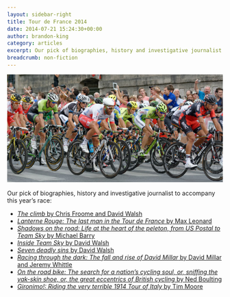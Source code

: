 ```yaml
---
layout: sidebar-right
title: Tour de France 2014
date: 2014-07-21 15:24:30+00:00
author: brandon-king
category: articles
excerpt: Our pick of biographies, history and investigative journalist to accompany this year's race.
breadcrumb: non-fiction
---
```

![Tour de France in 2014](/images/featured/featured-tour-de-france-2014.jpg)

Our pick of biographies, history and investigative journalist to accompany this year&#8217;s race:

  * [<cite>The climb</cite> by Chris Froome and David Walsh](http://suffolk.spydus.co.uk/cgi-bin/spydus.exe/ENQ/OPAC/BIBENQ/20951452?QRY=CTIBIB%3C%20IRN(293317)&QRYTEXT=The%20climb)
  * [<cite>Lanterne Rouge: The last man in the Tour de France</cite> by Max Leonard](http://suffolk.spydus.co.uk/cgi-bin/spydus.exe/ENQ/OPAC/BIBENQ/40094740?QRY=CTIBIB%3C%20IRN(39260381)&QRYTEXT=Lanterne%20Rouge%20%3A%20the%20last%20man%20in%20the%20Tour%20de%20France)
  * [<cite>Shadows on the road: Life at the heart of the peleton, from US Postal to Team Sky</cite> by Michael Barry](http://suffolk.spydus.co.uk/cgi-bin/spydus.exe/ENQ/OPAC/BIBENQ/40095186?QRY=CTIBIB%3C%20IRN(39647357)&QRYTEXT=Shadows%20on%20the%20road%20%3A%20life%20at%20the%20heart%20of%20the%20peleton%2C%20from%20US%20Postal%20to%20Team%20Sky)
  * [<cite>Inside Team Sky</cite> by David Walsh](http://suffolk.spydus.co.uk/cgi-bin/spydus.exe/ENQ/OPAC/BIBENQ/40095691?QRY=CTIBIB%3C%20IRN(34300134)&QRYTEXT=Inside%20Team%20Sky)
  * [<cite>Seven deadly sins</cite> by David Walsh](http://suffolk.spydus.co.uk/cgi-bin/spydus.exe/ENQ/OPAC/BIBENQ/40096115?QRY=CTIBIB%3C%20IRN(194818)&QRYTEXT=Seven%20deadly%20sins)
  * [<cite>Racing through the dark: The fall and rise of David Millar</cite> by David Millar and Jeremy Whittle](http://suffolk.spydus.co.uk/cgi-bin/spydus.exe/ENQ/OPAC/BIBENQ/40114541?QRY=CTIBIB%3C%20IRN(1092545)&QRYTEXT=Racing%20through%20the%20dark%20%3A%20the%20fall%20and%20rise%20of%20David%20Millar)
  * [<cite>On the road bike: The search for a nation&#8217;s cycling soul, or, sniffing the yak-skin shoe, or, the great eccentrics of British cycling</cite> by Ned Boulting](http://suffolk.spydus.co.uk/cgi-bin/spydus.exe/ENQ/OPAC/BIBENQ/40114906?QRY=CTIBIB%3C%20IRN(24791691)&QRYTEXT=On%20the%20road%20bike%20%3A%20the%20search%20for%20a%20nation%27s%20cycling%20soul%2C%20or%2C%20sniffing%20the%20yak-skin%20shoe%2C%20or%2C%20the%20great%20eccentrics%20of%20British%20cycling)
  * [<cite>Gironimo!: Riding the very terrible 1914 Tour of Italy</cite> by Tim Moore](http://suffolk.spydus.co.uk/cgi-bin/spydus.exe/ENQ/OPAC/BIBENQ/40116558?QRY=CTIBIB%3C%20IRN(35979908)&QRYTEXT=Gironimo!%20%3A%20riding%20the%20very%20terrible%201914%20Tour%20of%20Italy)
